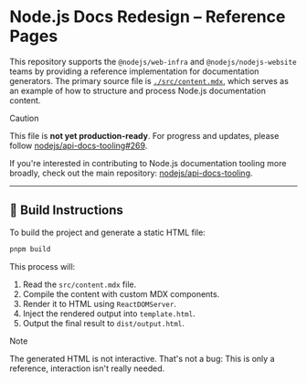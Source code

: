 # Node.js Docs Redesign – Reference Pages

This repository supports the `@nodejs/web-infra` and `@nodejs/nodejs-website` teams by providing a reference implementation for documentation generators. The primary source file is [`./src/content.mdx`](./src/content.mdx), which serves as an example of how to structure and process Node.js documentation content.

> [!CAUTION]
> This file is **not yet production-ready**. For progress and updates, please follow [nodejs/api-docs-tooling#269](https://github.com/nodejs/api-docs-tooling/issues/269).

If you're interested in contributing to Node.js documentation tooling more broadly, check out the main repository: [nodejs/api-docs-tooling](https://github.com/nodejs/api-docs-tooling).

---

## 🔧 Build Instructions

To build the project and generate a static HTML file:

```bash
pnpm build
```

This process will:

1. Read the `src/content.mdx` file.
2. Compile the content with custom MDX components.
3. Render it to HTML using `ReactDOMServer`.
4. Inject the rendered output into `template.html`.
5. Output the final result to `dist/output.html`.

> [!NOTE]
> The generated HTML is not interactive. That's not a bug: This is only a reference, interaction isn't really needed.
